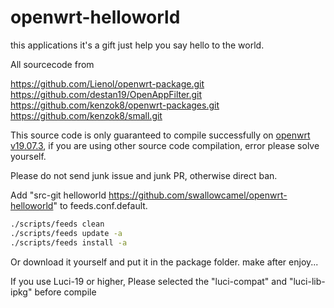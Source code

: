 # openwrt-helloworld

this applications it's a gift just help you say hello to the world.

All sourcecode from 

https://github.com/Lienol/openwrt-package.git
https://github.com/destan19/OpenAppFilter.git
https://github.com/kenzok8/openwrt-packages.git
https://github.com/kenzok8/small.git

This source code is only guaranteed to compile successfully on [openwrt v19.07.3](https://github.com/openwrt/openwrt.git), if you are using other source code compilation, error please solve yourself.

Please do not send junk issue and junk PR, otherwise direct ban.

Add "src-git helloworld https://github.com/swallowcamel/openwrt-helloworld" to feeds.conf.default.

```bash
./scripts/feeds clean
./scripts/feeds update -a
./scripts/feeds install -a
```

Or download it yourself and put it in the package folder.
make after enjoy...

If you use Luci-19 or higher, Please selected the "luci-compat" and "luci-lib-ipkg" before compile
